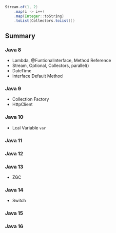 ```java
Stream.of(1, 2)
    .map(i -> i++)
    .map(Integer::toString)
    .toList(Collectors.toList())
```
## Summary
### Java 8
- Lambda, @FuntionalInterface, Method Reference
- Stream, Optional, Collectors, parallel()
- DateTime
- Interface Default Method
### Java 9
- Collection Factory
- HttpClient
### Java 10
- Lcal Variable `var`
### Java 11
### Java 12
### Java 13
- ZGC
### Java 14
- Switch 
### Java 15
### Java 16